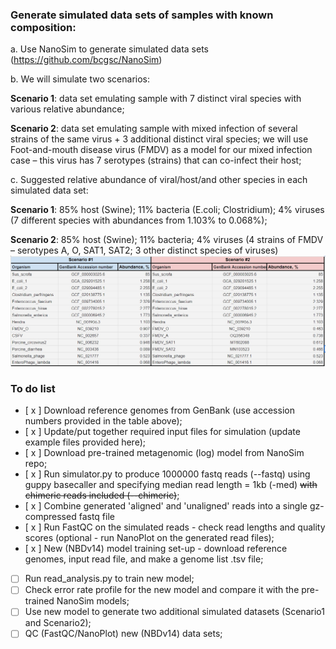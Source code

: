 ### Generate simulated data sets of samples with known composition:  

a.       Use NanoSim to generate simulated data sets (https://github.com/bcgsc/NanoSim)  

b.       We will simulate two scenarios:  

  **Scenario 1**: data set emulating sample with 7 distinct viral species with various relative abundance;

  **Scenario 2**: data set emulating sample with mixed infection of several strains of the same virus + 3 additional distinct viral species; we will use Foot-and-mouth disease virus (FMDV) as a model for our mixed infection case – this virus has 7 serotypes (strains) that can co-infect their host;

c.       Suggested relative abundance of viral/host/and other species in each simulated data set:  

**Scenario 1**: 85% host (Swine); 11% bacteria (E.coli; Clostridium); 4% viruses (7 different species with abundances from 1.103% to 0.068%);

**Scenario 2**: 85% host (Swine); 11% bacteria; 4% viruses (4 strains of FMDV – serotypes A, O, SAT1, SAT2; 3 other distinct species of viruses)  
![table image](abundance.jpg)   

### To do list  
- [ x ] Download reference genomes from GenBank (use accession numbers provided in the table above);   
- [ x ] Update/put together required input files for simulation (update example files provided here);  
- [ x ] Download pre-trained metagenomic (log) model from NanoSim repo;  
- [ x ] Run simulator.py to produce 1000000 fastq reads (--fastq) using guppy basecaller and specifying median read length = 1kb (-med) ~~with chimeric reads included (--chimeric)~~;  
- [ x ] Combine generated 'aligned' and 'unaligned' reads into a single gz-compressed fastq file  
- [ x ] Run FastQC on the simulated reads - check read lengths and quality scores (optional - run NanoPlot on the generated read files);
- [ x ] New (NBDv14) model training set-up - download reference genomes, input read file, and make a genome list .tsv file;
- [ ] Run read_analysis.py to train new model;
- [ ] Check error rate profile for the new model and compare it with the pre-trained NanoSim models;
- [ ] Use new model to generate two additional simulated datasets (Scenario1 and Scenario2);
- [ ] QC (FastQC/NanoPlot) new (NBDv14) data sets;  
